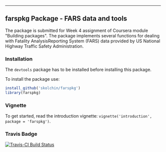 ---
## farspkg Package - FARS data and tools

The package is submitted for Week 4 assignment of Coursera module "Building packages".
The package implements several functions for dealing with Fatality AnalysisReporting System (FARS) data provided by US National Highway Traffic Safety Administration. 

### Installation

The `devtools` package has to be installed before installing this package. 

To install the package use:

```R
install_github('skolchin/farspkg')
library(farspkg)
```

### Vignette

To get started, read the introduction vignette: `vignette('introduction', package = 'farspkg')`.

### Travis Badge
[![Travis-CI Build Status](https://travis-ci.org/skolchin/farspkg.svg?branch=master)](https://travis-ci.org/skolchin/farspkg)

